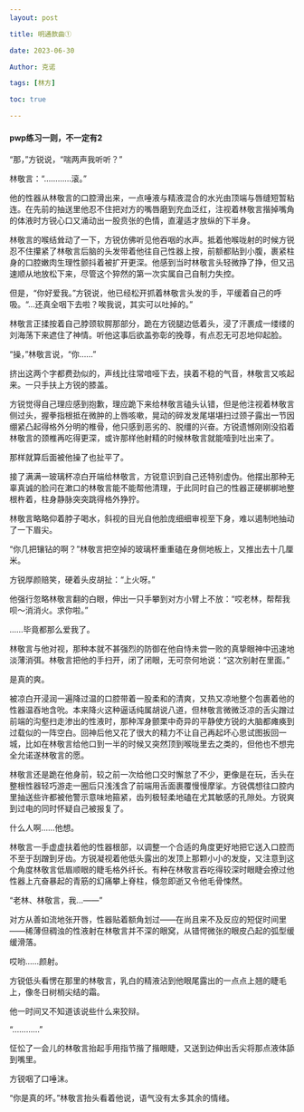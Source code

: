 ```yaml
---
layout: post

title: 明通款曲① 

date: 2023-06-30

Author: 克诺

tags: [林方]

toc: true

---
```


#### pwp练习一则，不一定有2



“那，”方锐说，“喘两声我听听？”

林敬言：“…………滚。”

他的性器从林敬言的口腔滑出来，一点唾液与精液混合的水光由顶端与唇缝短暂粘连。在先前的抽送里他忍不住把对方的嘴唇磨到充血泛红，注视着林敬言揩掉嘴角的体液时方锐心口又涌动出一股贲张的色情，直灌适才放纵的下半身。

林敬言的喉结耸动了一下，方锐仿佛听见他吞咽的水声。抵着他喉咙射的时候方锐忍不住攥紧了林敬言后脑的头发带着他往自己性器上按，前额都贴到小腹，裹紧柱身的口腔嫩肉生理性颤抖着被扩开更深。他感到当时林敬言头轻微挣了挣，但又迅速顺从地放松下来，尽管这个猝然的第一次实属自己自制力失控。

但是，“你好爱我。”方锐说，他已经松开抓着林敬言头发的手，平缓着自己的呼吸。“…还真全咽下去啦？唉我说，其实可以吐掉的。”

林敬言正揉按着自己脖颈软腭那部分，跪在方锐腿边低着头，浸了汗裹成一缕缕的刘海荡下来遮住了神情。听他这事后欲盖弥彰的挽尊，有点忍无可忍地仰起脸。

“操，”林敬言说，“你……”

挤出这两个字都费劲似的，声线比往常喑哑下去，挟着不稳的气音，林敬言又咳起来。一只手扶上方锐的膝盖。

方锐觉得自己理应感到抱歉，理应跪下来给林敬言磕头认错，但是他注视着林敬言侧过头，握拳指根抵在微肿的上唇咳嗽，晃动的碎发发尾堪堪扫过颈子露出一节因绷紧凸起得格外分明的椎骨，他只感到恶劣的、脱缰的兴奋。方锐遗憾刚刚没掐着林敬言的颈椎再吃得更深，或许那样他射精的时候林敬言就能噎到吐出来了。

那样就算后面被他操了也扯平了。

接了满满一玻璃杯凉白开端给林敬言，方锐意识到自己还特别虚伪。他摆出那种无辜真诚的脸问在漱口的林敬言能不能帮他清理，于此同时自己的性器正硬梆梆地整根杵着，柱身静脉突突跳得格外狰狞。

林敬言略略仰着脖子喝水，斜视的目光自他脸庞细细审视至下身，难以遏制地抽动了一下眉尖。

“你几把镶钻的啊？”林敬言把空掉的玻璃杯重重磕在身侧地板上，又推出去十几厘米。

方锐厚颜赔笑，硬着头皮胡扯：“上火呀。”

他强行忽略林敬言翻的白眼，伸出一只手攀到对方小臂上不放：“哎老林，帮帮我呗～消消火。求你啦。”

……毕竟都那么爱我了。

林敬言与他对视，那种本就不甚强烈的防御在他自恃未尝一败的真挚眼神中迅速地淡薄消弭。林敬言把他的手扫开，闭了闭眼，无可奈何地说：“这次别射在里面。”

是真的爽。

被凉白开浸润一遍降过温的口腔带着一股柔和的清爽，又热又凉地整个包裹着他的性器温吞地含吮。本来降火这种逼话纯属胡说八道，但林敬言微微泛凉的舌尖蹭过前端的沟壑扫走渗出的性液时，那种浑身颤栗中奇异的平静使方锐的大脑都瘫痪到过载似的一阵空白。回神后他又花了很大的精力不让自己再起坏心思试图扳回一城，比如在林敬言给他口到一半的时候又突然顶到喉咙里去之类的，但他也不想完全允诺遂林敬言的愿。

林敬言还是跪在他身前，较之前一次给他口交时懈怠了不少，更像是在玩，舌头在整根性器轻巧游走一圈后只浅浅含了前端用舌面裹覆慢慢摩挲。方锐偶想往口腔内里抽送些许都被他警示意味地箍紧，齿列极轻柔地磕在尤其敏感的孔隙处。方锐爽到过电的同时怀疑自己被报复了。

什么人啊……他想。

林敬言一手虚虚扶着他的性器根部，以调整一个合适的角度更好地把它送入口腔而不至于刮蹭到牙齿。方锐凝视着他低头露出的发顶上那颗小小的发旋，又注意到这个角度林敬言低眉顺眼的睫毛格外纤长。有种在林敬言吞吃得较深时眼睫会撩过他性器上亢奋暴起的青筋的幻痛攀上脊柱，倏忽即逝又令他毛骨悚然。

“老林、林敬言，我…——”

对方从善如流地张开唇，性器贴着额角划过——在尚且来不及反应的短促时间里——稀薄但稠浊的性液射在林敬言并不深的眼窝，从错愕微张的眼皮凸起的弧型缓缓滑落。

哎哟……颜射。

方锐低头看愣在那里的林敬言，乳白的精液沾到他眼尾露出的一点点上翘的睫毛上，像冬日树梢尖结的霜。

他一时间又不知道该说些什么来狡辩。

“…………”

怔忪了一会儿的林敬言抬起手用指节揩了揩眼睫，又送到边伸出舌尖将那点液体舔到嘴里。

方锐咽了口唾沫。

“你是真的坏。”林敬言抬头看着他说，语气没有太多其余的情绪。








